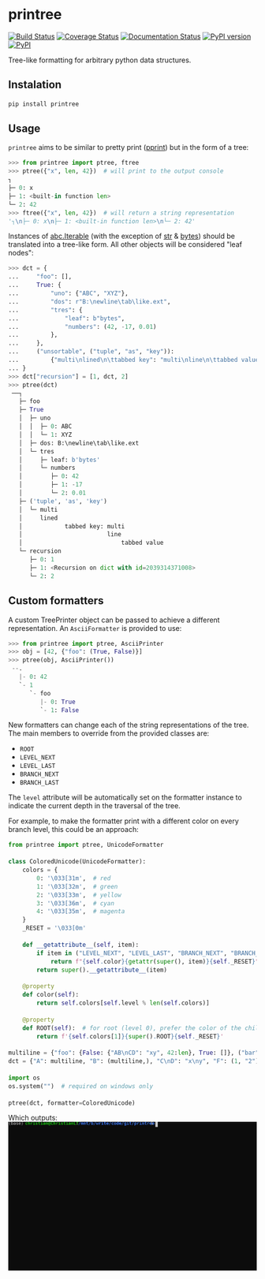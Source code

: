 # printree

[![Build Status](https://travis-ci.org/chrizzFTD/printree.svg?branch=master)](https://travis-ci.org/chrizzFTD/printree)
[![Coverage Status](https://coveralls.io/repos/github/chrizzFTD/printree/badge.svg?branch=master)](https://coveralls.io/github/chrizzFTD/printree?branch=master)
[![Documentation Status](https://readthedocs.org/projects/printree/badge/?version=latest)](https://printree.readthedocs.io/en/latest/?badge=latest)
[![PyPI version](https://badge.fury.io/py/printree.svg)](https://badge.fury.io/py/printree)
[![PyPI](https://img.shields.io/pypi/pyversions/printree.svg)](https://pypi.python.org/pypi/printree)

Tree-like formatting for arbitrary python data structures.

## Instalation
```bash
pip install printree
```

## Usage
`printree` aims to be similar to pretty print ([pprint](https://docs.python.org/3/library/pprint.html)) but in the form of a tree:

```python
>>> from printree import ptree, ftree
>>> ptree({"x", len, 42})  # will print to the output console
┐
├─ 0: x
├─ 1: <built-in function len>
└─ 2: 42
>>> ftree({"x", len, 42})  # will return a string representation
'┐\n├─ 0: x\n├─ 1: <built-in function len>\n└─ 2: 42'
```

Instances of [abc.Iterable](https://docs.python.org/3/library/collections.abc.html#collections.abc.Iterable) (with the exception of [str](https://docs.python.org/3/library/stdtypes.html#text-sequence-type-str) & [bytes](https://docs.python.org/3/library/stdtypes.html#bytes-objects)) should be translated into a tree-like form.
All other objects will be considered "leaf nodes":
```python
>>> dct = {
...     "foo": [],
...     True: {
...         "uno": {"ABC", "XYZ"},
...         "dos": r"B:\newline\tab\like.ext",
...         "tres": {
...             "leaf": b"bytes",
...             "numbers": (42, -17, 0.01)
...         },
...     },
...     ("unsortable", ("tuple", "as", "key")):
...         {"multi\nlined\n\ttabbed key": "multi\nline\n\ttabbed value"}
... }
>>> dct["recursion"] = [1, dct, 2]
>>> ptree(dct)
 ──┐
   ├─ foo
   ├─ True
   │  ├─ uno
   │  │  ├─ 0: ABC
   │  │  └─ 1: XYZ
   │  ├─ dos: B:\newline\tab\like.ext
   │  └─ tres
   │     ├─ leaf: b'bytes'
   │     └─ numbers
   │        ├─ 0: 42
   │        ├─ 1: -17
   │        └─ 2: 0.01
   ├─ ('tuple', 'as', 'key')
   │  └─ multi
   │     lined
   │            tabbed key: multi
   │                        line
   │                            tabbed value
   └─ recursion
      ├─ 0: 1
      ├─ 1: <Recursion on dict with id=2039314371008>
      └─ 2: 2
```

## Custom formatters 
A custom TreePrinter object can be passed to achieve a different representation. 
An `AsciiFormatter` is provided to use:
```python
>>> from printree import ptree, AsciiPrinter
>>> obj = [42, {"foo": (True, False)}]
>>> ptree(obj, AsciiPrinter())
 --.
   |- 0: 42
   `- 1
      `- foo
         |- 0: True
         `- 1: False
```
New formatters can change each of the string representations of the tree.
The main members to override from the provided classes are:
- `ROOT`
- `LEVEL_NEXT`
- `LEVEL_LAST`
- `BRANCH_NEXT`
- `BRANCH_LAST`

The `level` attribute will be automatically set on the formatter instance to indicate the current depth in the traversal of the tree.

For example, to make the formatter print with a different color on every branch level, this could be an approach:

```python
from printree import ptree, UnicodeFormatter

class ColoredUnicode(UnicodeFormatter):
    colors = {
        0: '\033[31m',  # red
        1: '\033[32m',  # green
        2: '\033[33m',  # yellow
        3: '\033[36m',  # cyan
        4: '\033[35m',  # magenta
    }
    _RESET = '\033[0m'

    def __getattribute__(self, item):
        if item in ("LEVEL_NEXT", "LEVEL_LAST", "BRANCH_NEXT", "BRANCH_LAST"):
            return f"{self.color}{getattr(super(), item)}{self._RESET}"
        return super().__getattribute__(item)

    @property
    def color(self):
        return self.colors[self.level % len(self.colors)]

    @property
    def ROOT(self):  # for root (level 0), prefer the color of the children (level 1) 
        return f'{self.colors[1]}{super().ROOT}{self._RESET}'

multiline = {"foo": {False: {"AB\nCD": "xy", 42:len}, True: []}, ("bar",): []}
dct = {"A": multiline, "B": (multiline,), "C\nD": "x\ny", "F": (1, "2")}

import os
os.system("")  # required on windows only

ptree(dct, formatter=ColoredUnicode)
```
Which outputs:
![](colored_example.svg)

